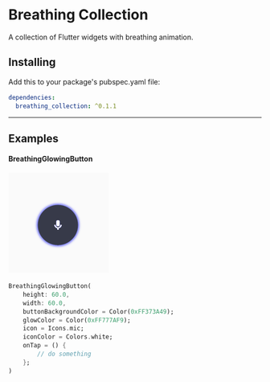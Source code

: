# Breathing Collection
A collection of Flutter widgets with breathing animation.

## Installing

Add this to your package's pubspec.yaml file:

```yaml
dependencies:
  breathing_collection: ^0.1.1
```
---

## Examples

#### BreathingGlowingButton
![Breathing Glowing Button](doc/screenshots/breathing_glowing_button.gif?raw=true)

```dart
BreathingGlowingButton(
    height: 60.0,
    width: 60.0,
    buttonBackgroundColor = Color(0xFF373A49);
    glowColor = Color(0xFF777AF9);
    icon = Icons.mic;
    iconColor = Colors.white;
    onTap = () {
        // do something
    };
)
```
